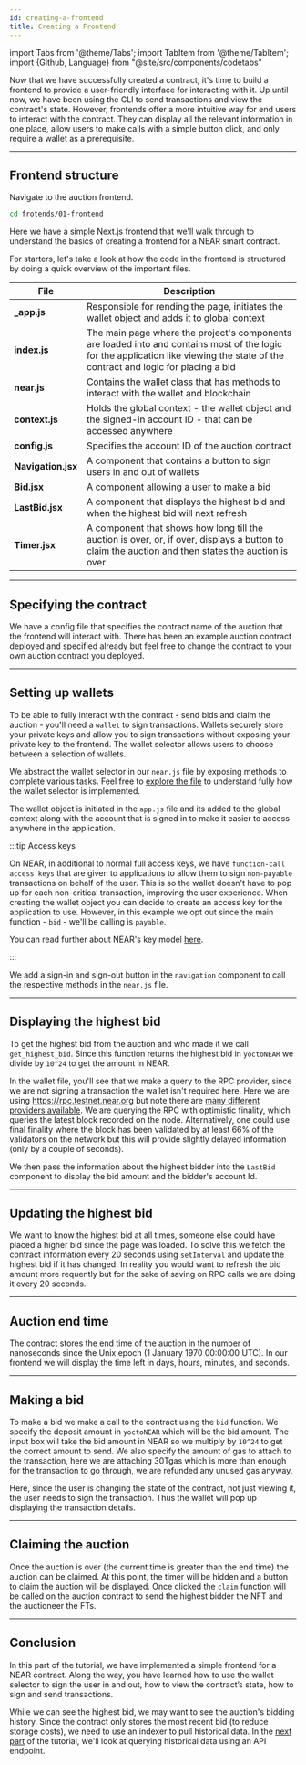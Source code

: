 ```yaml
---
id: creating-a-frontend
title: Creating a Frontend
---
```


import Tabs from '@theme/Tabs';
import TabItem from '@theme/TabItem';
import {Github, Language} from "@site/src/components/codetabs"

Now that we have successfully created a contract, it's time to build a frontend to provide a user-friendly interface for interacting with it. Up until now, we have been using the CLI to send transactions and view the contract's state. However, frontends offer a more intuitive way for end users to interact with the contract. They can display all the relevant information in one place, allow users to make calls with a simple button click, and only require a wallet as a prerequisite.

---

## Frontend structure

Navigate to the auction frontend.

```bash
cd frotends/01-frontend
```

Here we have a simple Next.js frontend that we'll walk through to understand the basics of creating a frontend for a NEAR smart contract.

For starters, let's take a look at how the code in the frontend is structured by doing a quick overview of the important files.

| File                             | Description                                                                     |
|----------------------------------|---------------------------------------------------------------------------------|
| **_app.js**           | Responsible for rending the page, initiates the wallet object and adds it to global context  |
| **index.js**          | The main page where the project's components are loaded into and contains most of the logic for the application like viewing the state of the contract and logic for placing a bid |
| **near.js**           | Contains the wallet class that has methods to interact with the wallet and blockchain |
| **context.js**        | Holds the global context - the wallet object and the signed-in account ID - that can be accessed anywhere |
| **config.js**         | Specifies the account ID of the auction contract |
| **Navigation.jsx**    | A component that contains a button to sign users in and out of wallets |
| **Bid.jsx**           | A component allowing a user to make a bid |
| **LastBid.jsx**       | A component that displays the highest bid and when the highest bid will next refresh |
| **Timer.jsx**         | A component that shows how long till the auction is over, or, if over, displays a button to claim the auction and then states the auction is over 

---

## Specifying the contract

We have a config file that specifies the contract name of the auction that the frontend will interact with. There has been an example auction contract deployed and specified already but feel free to change the contract to your own auction contract you deployed.

<Language value="javascript" language="javascript" showSingleFName={true}>
    <Github fname="config.js"
            url="https://github.com/near-examples/auctions-tutorial/tree/reorg-auction/frontends/01-frontend/src/config.js"
            />
</Language>

---

## Setting up wallets

To be able to fully interact with the contract - send bids and claim the auction - you'll need a `wallet` to sign transactions. Wallets securely store your private keys and allow you to sign transactions without exposing your private key to the frontend. The wallet selector allows users to choose between a selection of wallets.

We abstract the wallet selector in our `near.js` file by exposing methods to complete various tasks. Feel free to [explore the file](https://github.com/near-examples/auctions-tutorial/blob/reorg-auction/frontends/01-frontend/src/wallets/near.js) to understand fully how the wallet selector is implemented. 

The wallet object is initiated in the `app.js` file and its added to the global context along with the account that is signed in to make it easier to access anywhere in the application.

<Language value="javascript" language="javascript">
    <Github fname="_app.js" 
        url="https://github.com/near-examples/auctions-tutorial/blob/reorg-auction/frontends/01-frontend/src/pages/_app.js#L13-L27"
        start="13" end="27" />
    <Github fname="context.js" 
        url="https://github.com/near-examples/auctions-tutorial/blob/reorg-auction/frontends/01-frontend/src/context.js"
        />
</Language>

:::tip Access keys

On NEAR, in additional to normal full access keys, we have `function-call access keys` that are given to applications to allow them to sign `non-payable` transactions on behalf of the user. This is so the wallet doesn't have to pop up for each non-critical transaction, improving the user experience. When creating the wallet object you can decide to create an access key for the application to use. However, in this example we opt out since the main function - `bid` - we'll be calling is `payable`.

You can read further about NEAR's key model [here](../../1.concepts/protocol/access-keys.md).

:::

We add a sign-in and sign-out button in the `navigation` component to call the respective methods in the `near.js` file.

<Language value="javascript" language="javascript">
    <Github fname="Navigation.jsx" 
        url="https://github.com/near-examples/auctions-tutorial/blob/reorg-auction/frontends/01-frontend/src/components/Navigation.jsx"
        />
    <Github fname="near.js" 
        url="https://github.com/near-examples/auctions-tutorial/blob/reorg-auction/frontends/01-frontend/src/wallets/near.js#L58-L72"
        start="58" end="72" />
</Language>

---

## Displaying the highest bid

To get the highest bid from the auction and who made it we call `get_highest_bid`. Since this function returns the highest bid in `yoctoNEAR` we divide by `10^24` to get the amount in NEAR. 

<Language value="javascript" language="javascript">
    <Github fname="index.js" 
        url="https://github.com/near-examples/auctions-tutorial/blob/reorg-auction/frontends/01-frontend/src/pages/index.js#L24-L29"
        start="24" end="29" />
    <Github fname="near.js" 
        url="https://github.com/near-examples/auctions-tutorial/blob/reorg-auction/frontends/01-frontend/src/wallets/near.js#L82-L94"
        start="82" end="94" />
</Language>

In the wallet file, you'll see that we make a query to the RPC provider, since we are not signing a transaction the wallet isn't required here. Here we are using https://rpc.testnet.near.org but note there are [many different providers available](../../5.api/rpc/providers.md). We are querying the RPC with optimistic finality, which queries the latest block recorded on the node. Alternatively, one could use final finality where the block has been validated by at least 66% of the validators on the network but this will provide slightly delayed information (only by a couple of seconds).

We then pass the information about the highest bidder into the `LastBid` component to display the bid amount and the bidder's account Id.

<Language value="javascript" language="javascript">
    <Github fname="index.js" 
        url="https://github.com/near-examples/auctions-tutorial/blob/reorg-auction/frontends/01-frontend/src/pages/index.js#L101"
        start="101" end="101" />
    <Github fname="LastBid.jsx" 
        url="https://github.com/near-examples/auctions-tutorial/blob/reorg-auction/frontends/01-frontend/src/components/LastBid.jsx"
        />
</Language>

---

## Updating the highest bid

We want to know the highest bid at all times, someone else could have placed a higher bid since the page was loaded. To solve this we fetch the contract information every 20 seconds using `setInterval` and update the highest bid if it has changed. In reality you would want to refresh the bid amount more requently but for the sake of saving on RPC calls we are doing it every 20 seconds.

<Language value="javascript" language="javascript" showSingleFName={true}>
    <Github fname="index.js" 
        url="https://github.com/near-examples/auctions-tutorial/blob/reorg-auction/frontends/01-frontend/src/pages/index.js#L47-L60"
        start="47" end="60" />
</Language>

---

## Auction end time

The contract stores the end time of the auction in the number of nanoseconds since the Unix epoch (1 January 1970 00:00:00 UTC). In our frontend we will display the time left in days, hours, minutes, and seconds.

<Language value="javascript" language="javascript" showSingleFName={true}>
    <Github fname="Timer.jsx" 
        url="https://github.com/near-examples/auctions-tutorial/blob/reorg-auction/frontends/01-frontend/src/components/Timer.jsx#L11-L35"
        start="11" end="35" />
</Language>

---

## Making a bid

To make a bid we make a call to the contract using the `bid` function. We specify the deposit amount in `yoctoNEAR` which will be the bid amount. The input box will take the bid amount in NEAR so we multiply by `10^24` to get the correct amount to send. We also specify the amount of gas to attach to the transaction, here we are attaching 30Tgas which is more than enough for the transaction to go through, we are refunded any unused gas anyway.

Here, since the user is changing the state of the contract, not just viewing it, the user needs to sign the transaction. Thus the wallet will pop up displaying the transaction details.

<Language value="javascript" language="javascript">
    <Github fname="index.js" 
        url="https://github.com/near-examples/auctions-tutorial/blob/reorg-auction/frontends/01-frontend/src/pages/index.js#L95-L105"
        start="95" end="105" />
    <Github fname="near.js" 
        url="https://github.com/near-examples/auctions-tutorial/blob/reorg-auction/frontends/01-frontend/src/wallets/near.js#L107-L126"
        start="107" end="126"/>
</Language>

---

## Claiming the auction

Once the auction is over (the current time is greater than the end time) the auction can be claimed. At this point, the timer will be hidden and a button to claim the auction will be displayed. Once clicked the `claim` function will be called on the auction contract to send the highest bidder the NFT and the auctioneer the FTs.

<Language value="javascript" language="javascript" showSingleFName={true}>
    <Github fname="index.js" 
        url="https://github.com/near-examples/auctions-tutorial/blob/reorg-auction/frontends/01-frontend/src/pages/index.js#L75-L82"
        start="75" end="82" />
</Language>

---

## Conclusion

In this part of the tutorial, we have implemented a simple frontend for a NEAR contract. Along the way, you have learned how to use the wallet selector to sign the user in and out, how to view the contract’s state, how to sign and send transactions.

While we can see the highest bid, we may want to see the auction's bidding history. Since the contract only stores the most recent bid (to reduce storage costs), we need to use an indexer to pull historical data. In the [next part](./2.2-indexing.md) of the tutorial, we'll look at querying historical data using an API endpoint.
